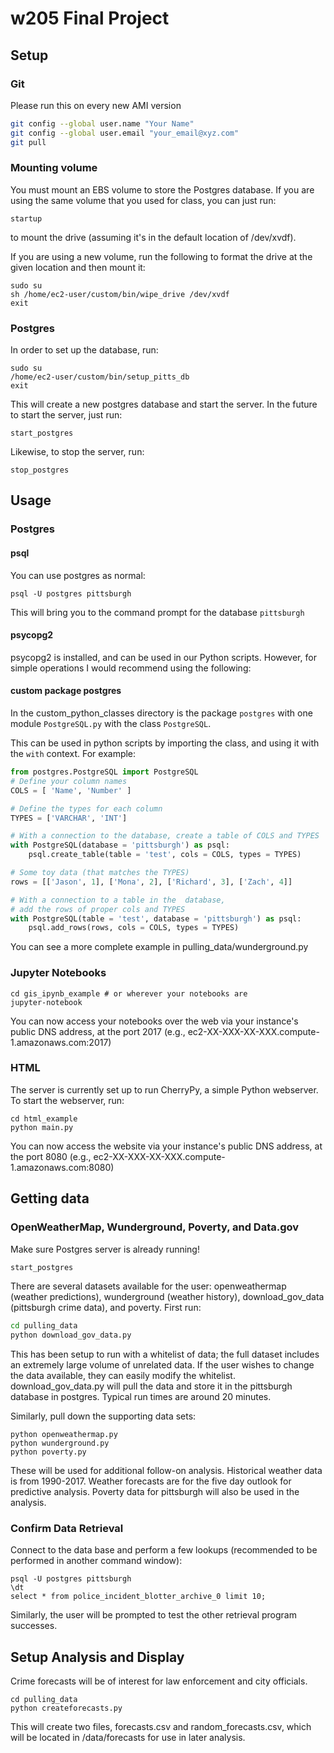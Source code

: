 # w205 Final Project

## Setup

### Git
Please run this on every new AMI version
```bash
git config --global user.name "Your Name"
git config --global user.email "your_email@xyz.com"
git pull
```

### Mounting volume
You must mount an EBS volume to store the Postgres database. If you are using the same volume that you used for class, you can just run:
```
startup
```
to mount the drive (assuming it's in the default location of /dev/xvdf).

If you are using a new volume, run the following to format the drive at the given location and then mount it:
```
sudo su
sh /home/ec2-user/custom/bin/wipe_drive /dev/xvdf
exit
```

### Postgres

In order to set up the database, run:
```
sudo su
/home/ec2-user/custom/bin/setup_pitts_db
exit
```

This will create a new postgres database and start the server. In the future to start the server, just run:
```
start_postgres
```

Likewise, to stop the server, run:
```
stop_postgres
```

## Usage

### Postgres

#### psql
You can use postgres as normal:
```
psql -U postgres pittsburgh
```

This will bring you to the command prompt for the database `pittsburgh`

#### psycopg2
psycopg2 is installed, and can be used in our Python scripts. However, for simple operations I would recommend using the following:

#### custom package postgres
In the custom_python_classes directory is the package `postgres` with one module `PostgreSQL.py` with the class `PostgreSQL`.

This can be used in python scripts by importing the class, and using it with the `with` context. For example:
```python
from postgres.PostgreSQL import PostgreSQL
# Define your column names
COLS = [ 'Name', 'Number' ]

# Define the types for each column
TYPES = ['VARCHAR', 'INT']

# With a connection to the database, create a table of COLS and TYPES
with PostgreSQL(database = 'pittsburgh') as psql:
    psql.create_table(table = 'test', cols = COLS, types = TYPES)

# Some toy data (that matches the TYPES)
rows = [['Jason', 1], ['Mona', 2], ['Richard', 3], ['Zach', 4]]

# With a connection to a table in the  database,
# add the rows of proper cols and TYPES
with PostgreSQL(table = 'test', database = 'pittsburgh') as psql:
    psql.add_rows(rows, cols = COLS, types = TYPES)
```

You can see a more complete example in pulling_data/wunderground.py

### Jupyter Notebooks
```
cd gis_ipynb_example # or wherever your notebooks are
jupyter-notebook
```
You can now access your notebooks over the web via your instance's public DNS address, at the port 2017 (e.g., ec2-XX-XXX-XX-XXX.compute-1.amazonaws.com:2017)


### HTML
The server is currently set up to run CherryPy, a simple Python webserver. To start the webserver, run:
```
cd html_example
python main.py
```
You can now access the website via your instance's public DNS address, at the port 8080 (e.g., ec2-XX-XXX-XX-XXX.compute-1.amazonaws.com:8080)


## Getting data

### OpenWeatherMap, Wunderground, Poverty, and Data.gov


Make sure Postgres server is already running!
```bash
start_postgres
```

There are several datasets available for the user: openweathermap (weather predictions), wunderground (weather history), download_gov_data (pittsburgh crime data), and poverty. First run:
```bash
cd pulling_data
python download_gov_data.py
```
This has been setup to run with a whitelist of data; the full dataset includes an extremely large volume of unrelated data. If the user wishes to change the data available, they can easily modify the whitelist. download_gov_data.py will pull the data and store it in the pittsburgh database in postgres. Typical run times are around 20 minutes.

Similarly, pull down the supporting data sets:
```
python openweathermap.py
python wunderground.py
python poverty.py
```
These will be used for additional follow-on analysis. Historical weather data is from 1990-2017. Weather forecasts are for the five day outlook for predictive analysis. Poverty data for pittsburgh will also be used in the analysis.

### Confirm Data Retrieval

Connect to the data base and perform a few lookups (recommended to be performed in another command window):
```
psql -U postgres pittsburgh
\dt
select * from police_incident_blotter_archive_0 limit 10;
```
Similarly, the user will be prompted to test the other retrieval program successes.

## Setup Analysis and Display

Crime forecasts will be of interest for law enforcement and city officials.
```
cd pulling_data
python createforecasts.py
```
This will create two files, forecasts.csv and random_forecasts.csv, which will be located in /data/forecasts for use in later analysis.

